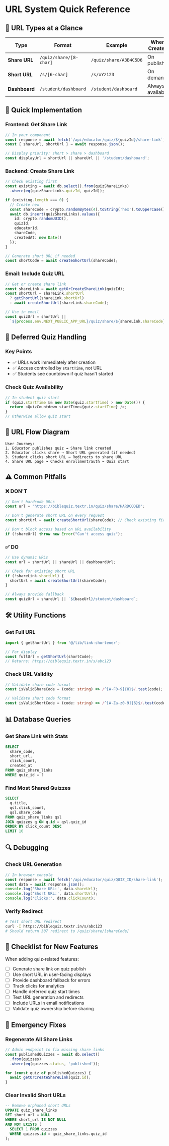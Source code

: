 # URL System Quick Reference

## 🔗 URL Types at a Glance

| Type | Format | Example | When Created | Purpose |
|------|--------|---------|--------------|---------|
| **Share URL** | `/quiz/share/[8-char]` | `/quiz/share/A3B4C5D6` | On publish | Primary quiz link |
| **Short URL** | `/s/[6-char]` | `/s/xYz123` | On demand | Convenient sharing |
| **Dashboard** | `/student/dashboard` | `/student/dashboard` | Always available | Fallback |

## 🚀 Quick Implementation

### Frontend: Get Share Link
```typescript
// In your component
const response = await fetch(`/api/educator/quiz/${quizId}/share-link`);
const { shareUrl, shortUrl } = await response.json();

// Display priority: short > share > dashboard
const displayUrl = shortUrl || shareUrl || '/student/dashboard';
```

### Backend: Create Share Link
```typescript
// Check existing first
const existing = await db.select().from(quizShareLinks)
  .where(eq(quizShareLinks.quizId, quizId));

if (existing.length === 0) {
  // Create new
  const shareCode = crypto.randomBytes(4).toString('hex').toUpperCase();
  await db.insert(quizShareLinks).values({
    id: crypto.randomUUID(),
    quizId,
    educatorId,
    shareCode,
    createdAt: new Date()
  });
}

// Generate short URL if needed
const shortCode = await createShortUrl(shareCode);
```

### Email: Include Quiz URL
```typescript
// Get or create share link
const shareLink = await getOrCreateShareLink(quizId);
const shortUrl = shareLink.shortUrl 
  ? getShortUrl(shareLink.shortUrl) 
  : await createShortUrl(shareLink.shareCode);

// Use in email
const quizUrl = shortUrl || 
  `${process.env.NEXT_PUBLIC_APP_URL}/quiz/share/${shareLink.shareCode}`;
```

## 📅 Deferred Quiz Handling

### Key Points
- ✅ URLs work immediately after creation
- ✅ Access controlled by `startTime`, not URL
- ✅ Students see countdown if quiz hasn't started

### Check Quiz Availability
```typescript
// In student quiz start
if (quiz.startTime && new Date(quiz.startTime) > new Date()) {
  return <QuizCountdown startTime={quiz.startTime} />;
}
// Otherwise allow quiz start
```

## 🔄 URL Flow Diagram

```
User Journey:
1. Educator publishes quiz → Share link created
2. Educator clicks share → Short URL generated (if needed)
3. Student clicks short URL → Redirects to share URL
4. Share URL page → Checks enrollment/auth → Quiz start
```

## ⚠️ Common Pitfalls

### ❌ DON'T
```typescript
// Don't hardcode URLs
const url = "https://biblequiz.textr.in/quiz/share/HARDCODED";

// Don't generate short URL on every request
const shortUrl = await createShortUrl(shareCode); // Check existing first!

// Don't block access based on URL availability
if (!shareUrl) throw new Error("Can't access quiz");
```

### ✅ DO
```typescript
// Use dynamic URLs
const url = shortUrl || shareUrl || dashboardUrl;

// Check for existing short URL
if (!shareLink.shortUrl) {
  shortUrl = await createShortUrl(shareCode);
}

// Always provide fallback
const quizUrl = shareUrl || `${baseUrl}/student/dashboard`;
```

## 🛠️ Utility Functions

### Get Full URL
```typescript
import { getShortUrl } from '@/lib/link-shortener';

// For display
const fullUrl = getShortUrl(shortCode);
// Returns: https://biblequiz.textr.in/s/abc123
```

### Check URL Validity
```typescript
// Validate share code format
const isValidShareCode = (code: string) => /^[A-F0-9]{8}$/.test(code);

// Validate short code format
const isValidShortCode = (code: string) => /^[A-Za-z0-9]{6}$/.test(code);
```

## 📊 Database Queries

### Get Share Link with Stats
```sql
SELECT 
  share_code,
  short_url,
  click_count,
  created_at
FROM quiz_share_links
WHERE quiz_id = ?
```

### Find Most Shared Quizzes
```sql
SELECT 
  q.title,
  qsl.click_count,
  qsl.share_code
FROM quiz_share_links qsl
JOIN quizzes q ON q.id = qsl.quiz_id
ORDER BY click_count DESC
LIMIT 10
```

## 🔍 Debugging

### Check URL Generation
```typescript
// In browser console
const response = await fetch('/api/educator/quiz/QUIZ_ID/share-link');
const data = await response.json();
console.log('Share URL:', data.shareUrl);
console.log('Short URL:', data.shortUrl);
console.log('Clicks:', data.clickCount);
```

### Verify Redirect
```bash
# Test short URL redirect
curl -I https://biblequiz.textr.in/s/abc123
# Should return 307 redirect to /quiz/share/[shareCode]
```

## 📝 Checklist for New Features

When adding quiz-related features:
- [ ] Generate share link on quiz publish
- [ ] Use short URL in user-facing displays
- [ ] Provide dashboard fallback for errors
- [ ] Track clicks for analytics
- [ ] Handle deferred quiz start times
- [ ] Test URL generation and redirects
- [ ] Include URLs in email notifications
- [ ] Validate quiz ownership before sharing

## 🚨 Emergency Fixes

### Regenerate All Share Links
```typescript
// Admin endpoint to fix missing share links
const publishedQuizzes = await db.select()
  .from(quizzes)
  .where(eq(quizzes.status, 'published'));

for (const quiz of publishedQuizzes) {
  await getOrCreateShareLink(quiz.id);
}
```

### Clear Invalid Short URLs
```sql
-- Remove orphaned short URLs
UPDATE quiz_share_links 
SET short_url = NULL 
WHERE short_url IS NOT NULL 
AND NOT EXISTS (
  SELECT 1 FROM quizzes 
  WHERE quizzes.id = quiz_share_links.quiz_id
);
```